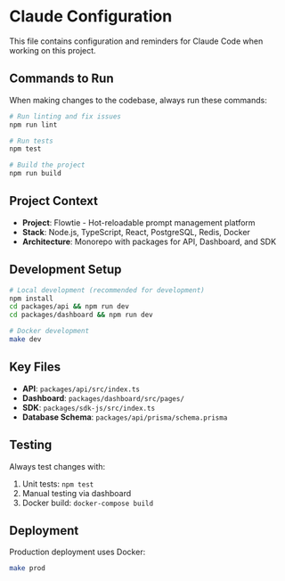 # Claude Configuration

This file contains configuration and reminders for Claude Code when working on this project.

## Commands to Run

When making changes to the codebase, always run these commands:

```bash
# Run linting and fix issues
npm run lint

# Run tests
npm test

# Build the project
npm run build
```

## Project Context

- **Project**: Flowtie - Hot-reloadable prompt management platform
- **Stack**: Node.js, TypeScript, React, PostgreSQL, Redis, Docker
- **Architecture**: Monorepo with packages for API, Dashboard, and SDK

## Development Setup

```bash
# Local development (recommended for development)
npm install
cd packages/api && npm run dev
cd packages/dashboard && npm run dev

# Docker development
make dev
```

## Key Files

- **API**: `packages/api/src/index.ts`
- **Dashboard**: `packages/dashboard/src/pages/`
- **SDK**: `packages/sdk-js/src/index.ts`
- **Database Schema**: `packages/api/prisma/schema.prisma`

## Testing

Always test changes with:
1. Unit tests: `npm test`
2. Manual testing via dashboard
3. Docker build: `docker-compose build`

## Deployment

Production deployment uses Docker:
```bash
make prod
```